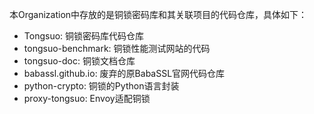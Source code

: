 本Organization中存放的是铜锁密码库和其关联项目的代码仓库，具体如下：

* Tongsuo: 铜锁密码库代码仓库
* tongsuo-benchmark: 铜锁性能测试网站的代码
* tongsuo-doc: 铜锁文档仓库
* babassl.github.io: 废弃的原BabaSSL官网代码仓库
* python-crypto: 铜锁的Python语言封装
* proxy-tongsuo: Envoy适配铜锁